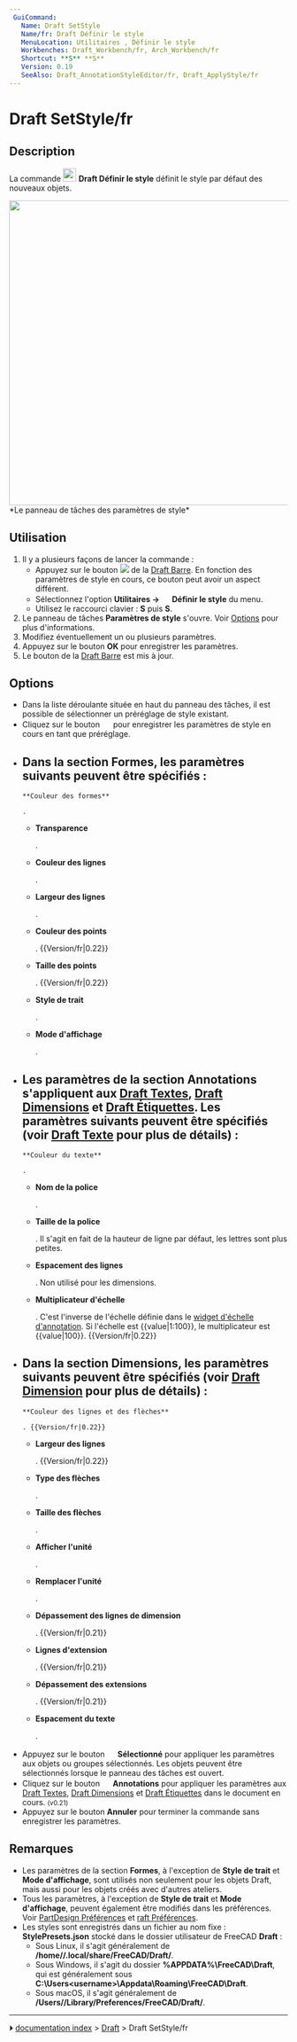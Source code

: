 ```yaml
---
 GuiCommand:
   Name: Draft SetStyle
   Name/fr: Draft Définir le style
   MenuLocation: Utilitaires , Définir le style
   Workbenches: Draft_Workbench/fr, Arch_Workbench/fr
   Shortcut: **S** **S**
   Version: 0.19
   SeeAlso: Draft_AnnotationStyleEditor/fr, Draft_ApplyStyle/fr
---
```


# Draft SetStyle/fr

## Description

La commande <img alt="" src=images/Draft_SetStyle.svg  style="width:24px;"> **Draft Définir le style** définit le style par défaut des nouveaux objets.

<img alt="" src=images/Draft_SetStyle_Taskpanel.png  style="width:" height="550px;"> 
*Le panneau de tâches des paramètres de style*



## Utilisation

1.  Il y a plusieurs façons de lancer la commande :
    -   Appuyez sur le bouton ![](images/Draft_tray_button_style.png ) de la [Draft Barre](Draft_Tray/fr.md). En fonction des paramètres de style en cours, ce bouton peut avoir un aspect différent.
    -   Sélectionnez l\'option **Utilitaires → <img src="images/Draft_SetStyle.svg" width=16px> Définir le style** du menu.
    -   Utilisez le raccourci clavier : **S** puis **S**.
2.  Le panneau de tâches **Paramètres de style** s\'ouvre. Voir [Options](#Options.md) pour plus d\'informations.
3.  Modifiez éventuellement un ou plusieurs paramètres.
4.  Appuyez sur le bouton **OK** pour enregistrer les paramètres.
5.  Le bouton de la [Draft Barre](Draft_Tray/fr.md) est mis à jour.

## Options

-   Dans la liste déroulante située en haut du panneau des tâches, il est possible de sélectionner un préréglage de style existant.
-   Cliquez sur le bouton **<img src="images/Document-save.svg" width=16px>** pour enregistrer les paramètres de style en cours en tant que préréglage.
-   Dans la section **Formes**, les paramètres suivants peuvent être spécifiés :
    -   
        **Couleur des formes**
        
        .

    -   
        **Transparence**
        
        .

    -   
        **Couleur des lignes**
        
        .

    -   
        **Largeur des lignes**
        
        .

    -   
        **Couleur des points**
        
        . {{Version/fr|0.22}}

    -   
        **Taille des points**
        
        . {{Version/fr|0.22}}

    -   
        **Style de trait**
        
        .

    -   
        **Mode d'affichage**
        
        .
-   Les paramètres de la section **Annotations** s\'appliquent aux [Draft Textes](Draft_Text/fr.md), [Draft Dimensions](Draft_Dimension/fr.md) et [Draft Étiquettes](Draft_Label/fr.md). Les paramètres suivants peuvent être spécifiés (voir [Draft Texte](Draft_Text/fr#Vue.md) pour plus de détails) :
    -   
        **Couleur du texte**
        
        .

    -   
        **Nom de la police**
        
        .

    -   
        **Taille de la police**
        
        . Il s\'agit en fait de la hauteur de ligne par défaut, les lettres sont plus petites.

    -   
        **Espacement des lignes**
        
        . Non utilisé pour les dimensions.

    -   
        **Multiplicateur d'échelle**
        
        . C\'est l\'inverse de l\'échelle définie dans le [widget d\'échelle d\'annotation](Draft_annotation_scale_widget/fr.md). Si l\'échelle est {{value|1:100}}, le multiplicateur est {{value|100}}. {{Version/fr|0.22}}
-   Dans la section **Dimensions**, les paramètres suivants peuvent être spécifiés (voir [Draft Dimension](Draft_Dimension/fr#Vue.md) pour plus de détails) :
    -   
        **Couleur des lignes et des flèches**
        
        . {{Version/fr|0.22}}

    -   
        **Largeur des lignes**
        
        . {{Version/fr|0.22}}

    -   
        **Type des flèches**
        
        .

    -   
        **Taille des flèches**
        
        .

    -   
        **Afficher l'unité**
        
        .

    -   
        **Remplacer l'unité**
        
        .

    -   
        **Dépassement des lignes de dimension**
        
        . {{Version/fr|0.21}}

    -   
        **Lignes d'extension**
        
        . {{Version/fr|0.21}}

    -   
        **Dépassement des extensions**
        
        . {{Version/fr|0.21}}

    -   
        **Espacement du texte**
        
        .
-   Appuyez sur le bouton **<img src="images/Draft_SetStyle.svg" width=16px> Sélectionné** pour appliquer les paramètres aux objets ou groupes sélectionnés. Les objets peuvent être sélectionnés lorsque le panneau des tâches est ouvert.
-   Cliquez sur le bouton **<img src="images/Draft_Text.svg" width=16px> Annotations** pour appliquer les paramètres aux [Draft Textes](Draft_Text/fr.md), [Draft Dimensions](Draft_Dimension/fr.md) et [Draft Étiquettes](Draft_Label/fr.md) dans le document en cours. <small>(v0.21)</small> 
-   Appuyez sur le bouton **Annuler** pour terminer la commande sans enregistrer les paramètres.



## Remarques

-   Les paramètres de la section **Formes**, à l\'exception de **Style de trait** et **Mode d'affichage**, sont utilisés non seulement pour les objets Draft, mais aussi pour les objets créés avec d\'autres ateliers.
-   Tous les paramètres, à l\'exception de **Style de trait** et **Mode d'affichage**, peuvent également être modifiés dans les préférences. Voir [PartDesign Préférences](PartDesign_Preferences/fr#Aspect_de_la_forme.md) et [raft Préférences](Draft_Preferences/fr#Textes_et_dimensions.md).
-   Les styles sont enregistrés dans un fichier au nom fixe : **StylePresets.json** stocké dans le dossier utilisateur de FreeCAD **Draft** :
    -   Sous Linux, il s\'agit généralement de **/home/<username>/.local/share/FreeCAD/Draft/**.
    -   Sous Windows, il s\'agit du dossier **%APPDATA%\FreeCAD\\Draft**, qui est généralement sous **C:\Users\<username>\Appdata\Roaming\FreeCAD\Draft**.
    -   Sous macOS, il s\'agit généralement de **/Users/<username>/Library/Preferences/FreeCAD/Draft/**.



---
⏵ [documentation index](../README.md) > [Draft](Draft_Workbench.md) > Draft SetStyle/fr
